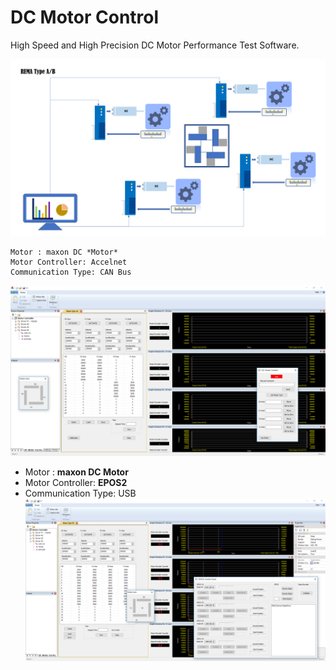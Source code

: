 
# DC Motor Control

High Speed and High Precision DC Motor Performance Test Software.

![Image](/images/RemaTypeAB.png)

```
Motor : maxon DC *Motor*
Motor Controller: Accelnet 
Communication Type: CAN Bus
```
![Image](/images/RemaTypeA.PNG)

* Motor : __maxon DC Motor__
* Motor Controller: **EPOS2**
* Communication Type: USB
![Image](/images/RemaTypeB.PNG)

